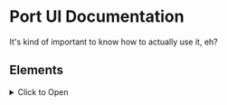 # Port UI Documentation
It's kind of important to know how to actually use it, eh?

## Elements
<details>
<summary>Click to Open</summary>

[Base Element](./elements/base.md)

[Button](./elements/button.md) \
[Checkbox](./elements/checkbox.md) \
[Label](./elements/label.md) \
[Labeled Checkbox](./elements/labeled_checkbox.md) \
[Textbox](./elements/textbox.md) \
[Number Spinner](./elements/number_spinner.md) \
[Window](./elements/window.md) \
[Radio Button](./elements/radio_button.md) \
[Slider](./elements/slider.md) \
[Popup Window](./elements/popup_window.md)

</details>
